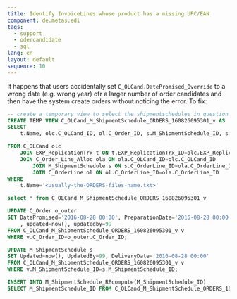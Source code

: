 ```yaml
---
title: Identify InvoiceLines whose product has a missing UPC/EAN
component: de.metas.edi
tags: 
  - support
  - odercandidate
  - sql
lang: en
layout: default
sequence: 10
---
```


It happens that users accidentally set `C_OLCand.DatePromised_Override` to a wrong date (e.g. wrong year) ofr a larger number of order candidates and then have the system create orders without noticing the error.
To fix:

```sql
-- create a temporary view to select the shipmentschedules in question
CREATE TEMP VIEW C_OLCand_M_ShipmentSchedule_ORDERS_160826095301_v AS
SELECT 
	t.Name, olc.C_OLCand_ID, ol.C_Order_ID, s.M_ShipmentSchedule_ID, s.DeliveryDate, s.DeliveryDate_Override

FROM C_OLCand olc
	JOIN EXP_ReplicationTrx t ON t.EXP_ReplicationTrx_ID=olc.EXP_ReplicationTrx_ID
	JOIN C_Order_Line_Alloc ola ON ola.C_OLCand_ID=olc.C_OLCand_ID
		JOIN M_ShipmentSchedule s ON s.C_OrderLine_ID=ola.C_OrderLine_ID
		JOIN C_OrderLine ol ON ol.C_OrderLine_ID=ola.C_OrderLine_ID
WHERE
	t.Name='<usually-the-ORDERS-files-name.txt>'

select * from C_OLCand_M_ShipmentSchedule_ORDERS_160826095301_v

UPDATE C_Order o_outer
SET DatePromised='2016-08-28 00:00', PreparationDate='2016-08-28 00:00'
	, updated=now(), updatedby=99
FROM C_OLCand_M_ShipmentSchedule_ORDERS_160826095301_v v
WHERE v.C_Order_ID=o_outer.C_Order_ID;

UPDATE M_ShipmentSchedule s
SET Updated=now(), UpdatedBy=99, DeliveryDate='2016-08-28 00:00'
FROM C_OLCand_M_ShipmentSchedule_ORDERS_160826095301_v v
WHERE v.M_ShipmentSchedule_ID=s.M_ShipmentSchedule_ID;

INSERT INTO M_ShipmentSchedule_REcompute(M_ShipmentSchedule_ID)
SELECT M_ShipmentSchedule_ID FROM C_OLCand_M_ShipmentSchedule_ORDERS_160826095301_v;
```
